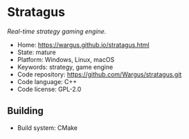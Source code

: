 # Stratagus

_Real-time strategy gaming engine._

- Home: https://wargus.github.io/stratagus.html
- State: mature
- Platform: Windows, Linux, macOS
- Keywords: strategy, game engine
- Code repository: https://github.com/Wargus/stratagus.git
- Code language: C++
- Code license: GPL-2.0

## Building

- Build system: CMake
